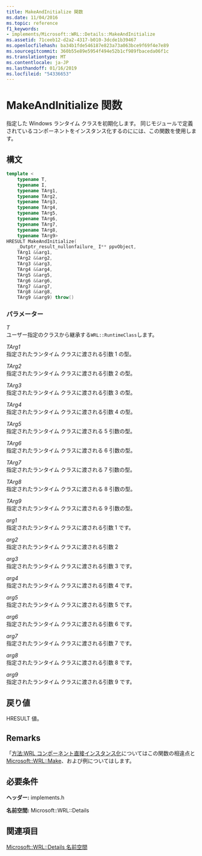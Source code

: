 ```yaml
---
title: MakeAndInitialize 関数
ms.date: 11/04/2016
ms.topic: reference
f1_keywords:
- implements/Microsoft::WRL::Details::MakeAndInitialize
ms.assetid: 71ceeb12-d2a2-4317-b010-3dcde1b39467
ms.openlocfilehash: ba34b1fde546187e823a73a063bce9f69f4e7e89
ms.sourcegitcommit: 360b55e89e5954f494e52b1cf989fbaceda06f1c
ms.translationtype: MT
ms.contentlocale: ja-JP
ms.lasthandoff: 01/16/2019
ms.locfileid: "54336653"
---
```

# <a name="makeandinitialize-function"></a>MakeAndInitialize 関数

指定した Windows ランタイム クラスを初期化します。 同じモジュールで定義されているコンポーネントをインスタンス化するのにには、この関数を使用します。

## <a name="syntax"></a>構文

```cpp
template <
    typename T,
    typename I,
    typename TArg1,
    typename TArg2,
    typename TArg3,
    typename TArg4,
    typename TArg5,
    typename TArg6,
    typename TArg7,
    typename TArg8,
    typename TArg9>
HRESULT MakeAndInitialize(
    _Outptr_result_nullonfailure_ I** ppvObject,
    TArg1 &&arg1,
    TArg2 &&arg2,
    TArg3 &&arg3,
    TArg4 &&arg4,
    TArg5 &&arg5,
    TArg6 &&arg6,
    TArg7 &&arg7,
    TArg8 &&arg8,
    TArg9 &&arg9) throw()
```

### <a name="parameters"></a>パラメーター

*T*<br/>
ユーザー指定のクラスから継承する`WRL::RuntimeClass`します。

*TArg1*<br/>
指定されたランタイム クラスに渡される引数 1 の型。

*TArg2*<br/>
指定されたランタイム クラスに渡される引数 2 の型。

*TArg3*<br/>
指定されたランタイム クラスに渡される引数 3 の型。

*TArg4*<br/>
指定されたランタイム クラスに渡される引数 4 の型。

*TArg5*<br/>
指定されたランタイム クラスに渡される 5 引数の型。

*TArg6*<br/>
指定されたランタイム クラスに渡される 6 引数の型。

*TArg7*<br/>
指定されたランタイム クラスに渡される 7 引数の型。

*TArg8*<br/>
指定されたランタイム クラスに渡される 8 引数の型。

*TArg9*<br/>
指定されたランタイム クラスに渡される 9 引数の型。

*arg1*<br/>
指定されたランタイム クラスに渡される引数 1 です。

*arg2*<br/>
指定されたランタイム クラスに渡される引数 2

*arg3*<br/>
指定されたランタイム クラスに渡される引数 3 です。

*arg4*<br/>
指定されたランタイム クラスに渡される引数 4 です。

*arg5*<br/>
指定されたランタイム クラスに渡される引数 5 です。

*arg6*<br/>
指定されたランタイム クラスに渡される引数 6 です。

*arg7*<br/>
指定されたランタイム クラスに渡される引数 7 です。

*arg8*<br/>
指定されたランタイム クラスに渡される引数 8 です。

*arg9*<br/>
指定されたランタイム クラスに渡される引数 9 です。

## <a name="return-value"></a>戻り値

HRESULT 値。

## <a name="remarks"></a>Remarks

「[方法:WRL コンポーネント直接インスタンス化](how-to-instantiate-wrl-components-directly.md)についてはこの関数の相違点と[Microsoft::WRL::Make](make-function.md)、および例についてはします。

## <a name="requirements"></a>必要条件

**ヘッダー:** implements.h

**名前空間:** Microsoft::WRL::Details

## <a name="see-also"></a>関連項目

[Microsoft::WRL::Details 名前空間](microsoft-wrl-details-namespace.md)